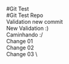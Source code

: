 #Git Test \
#Git Test Repo \
Validation new commit \
New Validation :) \
Caminhando :/ \
Change 01 \
Change 02 \
Change 03 \
